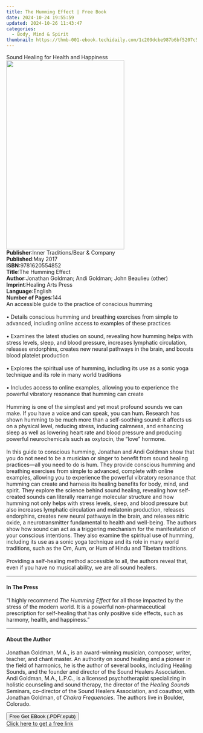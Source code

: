 ```yaml
---
title: The Humming Effect | Free Book
date: 2024-10-24 19:55:59
updated: 2024-10-26 11:43:47
categories:
  - Body, Mind & Spirit
thumbnail: https://thmb-001-ebook.techidaily.com/1c209dcbe987b6bf5207c57a20cbc26a890825dd350e8681d293720994bb5394.jpg
---
```

<main id="book-container">
  <div class="flex flex-col">
    <div class="book-brief flex-1 py-6 px-4 sm:p-6 md:py-10 md:px-8">
      <!-- brief-->
      <div class="book-brief-main">Sound Healing for Health and Happiness</div>
    </div>
    <div
      class="book-meta-info flex-1 grid gap-4 col-start-1 col-end-3 row-start-1 sm:mb-6 sm:grid-cols-4 lg:gap-6 lg:col-start-2 lg:row-end-6 lg:row-span-6 lg:mb-0"
    >
      <div
        class="book-meta-info-left place-content-center mt-4 p-4 text-sm leading-6 col-start-2 col-span-2 dark:text-slate-400"
      >
        <img
          class="w-full h-500 object-cover rounded-lg sm:h-255 sm:col-span-2 lg:col-span-full"
          src="https://img-001-ebook.techidaily.com/0a80e117155b3d6b9e2d6493d88d0fb36fcac336015832e796f1450c50561761.jpg"
          alt=""
          width="312"
          height="500"
        />
      </div>
      <div
        class="book-meta-info-right mt-2 col-start-1 row-start-2 col-span-3 self-center"
      >
        <!-- meta data  -->
        <div class="flex flex-col px-4 md:px-8">
          <div class="flex-1">
            <strong>Publisher</strong>:<span class="px-2"
              >Inner Traditions/Bear &amp; Company</span
            >
          </div>
          <div class="flex-1">
            <strong>Published</strong>:<span class="px-2">May 2017</span>
          </div>
          <div class="flex-1">
            <strong>ISBN</strong>:<span class="px-2">9781620554852</span>
          </div>
          <div class="flex-1">
            <strong>Title</strong>:<span class="px-2">The Humming Effect</span>
          </div>
          <div class="flex-1">
            <strong>Author</strong>:<span class="px-2"
              >Jonathan Goldman; Andi Goldman; John Beaulieu (other)</span
            >
          </div>
          <div class="flex-1">
            <strong>Imprint</strong>:<span class="px-2"
              >Healing Arts Press</span
            >
          </div>
          <div class="flex-1">
            <strong>Language</strong>:<span class="px-2">English</span>
          </div>
          <div class="flex-1">
            <strong>Number of Pages</strong>:<span class="px-2">144</span>
          </div>
        </div>
      </div>
    </div>
    <div class="book-description flex-1 py-6 px-4 sm:p-6 md:py-10 md:px-8">
      <div class="book-description-main">
        <div accordion-content="" id="description">
          An accessible guide to the practice of conscious humming<br /><br />•
          Details conscious humming and breathing exercises from simple to
          advanced, including online access to examples of these practices<br /><br />•
          Examines the latest studies on sound, revealing how humming helps with
          stress levels, sleep, and blood pressure, increases lymphatic
          circulation, releases endorphins, creates new neural pathways in the
          brain, and boosts blood platelet production<br /><br />• Explores the
          spiritual use of humming, including its use as a sonic yoga technique
          and its role in many world traditions<br /><br />• Includes access to
          online examples, allowing you to experience the powerful vibratory
          resonance that humming can create<br /><br />
          Humming is one of the simplest and yet most profound sounds we can
          make. If you have a voice and can speak, you can hum. Research has
          shown humming to be much more than a self-soothing sound: it affects
          us on a physical level, reducing stress, inducing calmness, and
          enhancing sleep as well as lowering heart rate and blood pressure and
          producing powerful neurochemicals such as oxytocin, the “love”
          hormone.<br /><br />In this guide to conscious humming, Jonathan and
          Andi Goldman show that you do not need to be a musician or singer to
          benefit from sound healing practices—all you need to do is hum. They
          provide conscious humming and breathing exercises from simple to
          advanced, complete with online examples, allowing you to experience
          the powerful vibratory resonance that humming can create and harness
          its healing benefits for body, mind, and spirit. They explore the
          science behind sound healing, revealing how self-created sounds can
          literally rearrange molecular structure and how humming not only helps
          with stress levels, sleep, and blood pressure but also increases
          lymphatic circulation and melatonin production, releases endorphins,
          creates new neural pathways in the brain, and releases nitric oxide, a
          neurotransmitter fundamental to health and well-being. The authors
          show how sound can act as a triggering mechanism for the manifestation
          of your conscious intentions. They also examine the spiritual use of
          humming, including its use as a sonic yoga technique and its role in
          many world traditions, such as the Om, Aum, or Hum of Hindu and
          Tibetan traditions.<br /><br />Providing a self-healing method
          accessible to all, the authors reveal that, even if you have no
          musical ability, we are all sound healers.
        </div>
        <div class="accordion-fader"></div>
      </div>
    </div>
    <div class="book-excerpts flex-1 py-6 px-4 sm:p-6 md:py-10 md:px-8">
      <!-- excerpts-->
      <div class="book-excerpts-main">
        <hr />
        <h4 class="placeholder placeholder-heading">
          <span>In The Press</span>
        </h4>
        <p>
          “I highly recommend <i>The Humming Effect</i> for all those impacted
          by the stress of the modern world. It is a powerful non-pharmaceutical
          prescription for self-healing that has only positive side effects,
          such as harmony, health, and happiness.”
        </p>
      </div>
    </div>
    <div class="book-about-author flex-1 py-6 px-4 sm:p-6 md:py-10 md:px-8">
      <!-- about author-->
      <div class="book-main-author-main">
        <hr />
        <h4 class="placeholder placeholder-heading">
          <span>About the Author</span>
        </h4>
        <p>
          Jonathan Goldman, M.A., is an award-winning musician, composer,
          writer, teacher, and chant master. An authority on sound healing and a
          pioneer in the field of harmonics, he is the author of several books,
          including Healing Sounds, and the founder and director of the Sound
          Healers Association. Andi Goldman, M.A., L.P.C., is a licensed
          psychotherapist specializing in holistic counseling and sound therapy,
          the director of the <i>Healing Sounds</i> Seminars, co-director of the
          Sound Healers Association, and coauthor, with Jonathan Goldman, of
          <i>Chakra Frequencies</i>. The authors live in Boulder, Colorado.
        </p>
      </div>
    </div>
    <div class="book-free-get flex-1 py-6 px-4 sm:p-6 md:py-10 md:px-8">
      <button
        id="btn-free-get"
        class="bg-blue-500 hover:bg-blue-700 text-white font-bold py-2 px-4 rounded"
      >
        Free Get EBook (.PDF/.epub)
      </button>
      <div id="countdown-display" class="px-2 text-lg mt-2"></div>
      <a
        id="free-link"
        class="hidden bg-blue-500 hover:bg-blue-700 text-white font-bold py-2 px-4 rounded"
        href="https://www.ebooks.com/en-us/book/95782916/the-humming-effect/jonathan-goldman/"
        target="_blank"
        >Click here to get a free link</a
      >
    </div>
    <script>
      let countdownTime = 0;
      let countdownInterval = null;
      document
        .getElementById('btn-free-get')
        .addEventListener('click', startCountdown);
      function startCountdown() {
        countdownTime = new Date().getTime() + 60000 * 3;
        countdownInterval = setInterval(updateCountdown, 1000);
        document.getElementById('btn-free-get').disabled = true;
        document
          .getElementById('btn-free-get')
          .classList.add('bg-gray-500', 'cursor-not-allowed');
      }
      function updateCountdown() {
        let currentTime = new Date().getTime();
        let timeLeft = countdownTime - currentTime;
        let secondsLeft = Math.floor(timeLeft / 1000);
        document.getElementById('countdown-display').innerHTML =
          `Remaining time: ${secondsLeft} seconds.`;
        if (secondsLeft <= 0) {
          clearInterval(countdownInterval);
          document.getElementById('btn-free-get').classList.add('hidden');
          document.getElementById('free-link').classList.remove('hidden');
          document.getElementById('countdown-display').innerHTML = '';
        }
      }
    </script>
  </div>
</main>
